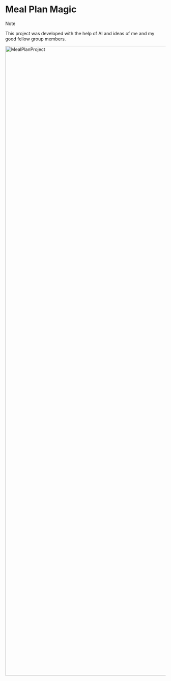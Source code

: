 # Meal Plan Magic 

> [!NOTE] 
> This project was developed with the help of AI and ideas of me and my good fellow group members.
<a href="https://kentishnguyen-github-io.onrender.com/#home" target="_blank" rel="noopener noreferrer">
<img width="3784" height="1975" alt="MealPlanProject" src="https://github.com/user-attachments/assets/289501c2-3efd-4246-9a03-248e6f42a66e" />
</a>
